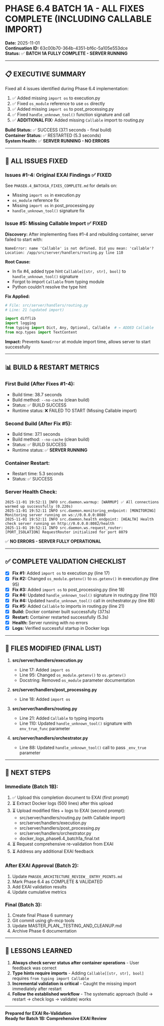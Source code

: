 # PHASE 6.4 BATCH 1A - ALL FIXES COMPLETE (INCLUDING CALLABLE IMPORT)

**Date:** 2025-11-01  
**Continuation ID:** 63c00b70-364b-4351-bf6c-5a105e553dce  
**Status:** ✅ **BATCH 1A FULLY COMPLETE - SERVER RUNNING**

---

## 📋 EXECUTIVE SUMMARY

Fixed all 4 issues identified during Phase 6.4 implementation:
1. ✅ Added missing `import os` to execution.py
2. ✅ Fixed `os_module` reference to use `os` directly
3. ✅ Added missing `import os` to post_processing.py
4. ✅ Fixed `handle_unknown_tool()` function signature and call
5. ✅ **ADDITIONAL FIX:** Added missing `Callable` import to routing.py

**Build Status:** ✅ SUCCESS (37.1 seconds - final build)  
**Container Status:** ✅ RESTARTED (5.3 seconds)  
**System Health:** ✅ **SERVER RUNNING - NO ERRORS**

---

## 🔧 ALL ISSUES FIXED

### **Issues #1-4: Original EXAI Findings** ✅ FIXED

See `PHASE6.4_BATCH1A_FIXES_COMPLETE.md` for details on:
- Missing `import os` in execution.py
- `os_module` reference fix
- Missing `import os` in post_processing.py
- `handle_unknown_tool()` signature fix

### **Issue #5: Missing Callable Import** ✅ FIXED

**Discovery:**
After implementing fixes #1-4 and rebuilding container, server failed to start with:
```
NameError: name 'Callable' is not defined. Did you mean: 'callable'?
Location: /app/src/server/handlers/routing.py line 110
```

**Root Cause:**
- In fix #4, added type hint `Callable[[str, str], bool]` to `handle_unknown_tool()` signature
- Forgot to import `Callable` from typing module
- Python couldn't resolve the type hint

**Fix Applied:**
```python
# File: src/server/handlers/routing.py
# Line: 21 (updated import)

import difflib
import logging
from typing import Dict, Any, Optional, Callable  # ← ADDED Callable
from mcp.types import TextContent
```

**Impact:** Prevents `NameError` at module import time, allows server to start successfully

---

## 📊 BUILD & RESTART METRICS

### **First Build (After Fixes #1-4):**
- Build time: 38.7 seconds
- Build method: `--no-cache` (clean build)
- Status: ✅ BUILD SUCCESS
- Runtime status: ❌ FAILED TO START (Missing Callable import)

### **Second Build (After Fix #5):**
- Build time: 37.1 seconds
- Build method: `--no-cache` (clean build)
- Status: ✅ BUILD SUCCESS
- Runtime status: ✅ **SERVER RUNNING**

### **Container Restart:**
- Restart time: 5.3 seconds
- Status: ✅ SUCCESS

### **Server Health Check:**
```
2025-11-01 19:52:11 INFO src.daemon.warmup: [WARMUP] ✅ All connections warmed up successfully (0.220s)
2025-11-01 19:52:11 INFO src.daemon.monitoring_endpoint: [MONITORING] Monitoring server running on ws://0.0.0.0:8080
2025-11-01 19:52:11 INFO src.daemon.health_endpoint: [HEALTH] Health check server running on http://0.0.0.0:8082/health
2025-11-01 19:52:11 INFO src.daemon.ws.request_router: [PORT_ISOLATION] RequestRouter initialized for port 8079
```

✅ **NO ERRORS - SERVER FULLY OPERATIONAL**

---

## ✅ COMPLETE VALIDATION CHECKLIST

- [x] **Fix #1:** Added `import os` to execution.py (line 17)
- [x] **Fix #2:** Changed `os_module.getenv()` to `os.getenv()` in execution.py (line 95)
- [x] **Fix #3:** Added `import os` to post_processing.py (line 18)
- [x] **Fix #4:** Updated `handle_unknown_tool()` signature in routing.py (line 110)
- [x] **Fix #4:** Updated `handle_unknown_tool()` call in orchestrator.py (line 88)
- [x] **Fix #5:** Added `Callable` to imports in routing.py (line 21)
- [x] **Build:** Docker container built successfully (37.1s)
- [x] **Restart:** Container restarted successfully (5.3s)
- [x] **Health:** Server running with no errors
- [x] **Logs:** Verified successful startup in Docker logs

---

## 📁 FILES MODIFIED (FINAL LIST)

1. **src/server/handlers/execution.py**
   - Line 17: Added `import os`
   - Line 95: Changed `os_module.getenv()` to `os.getenv()`
   - Docstring: Removed `os_module` parameter documentation

2. **src/server/handlers/post_processing.py**
   - Line 18: Added `import os`

3. **src/server/handlers/routing.py**
   - Line 21: Added `Callable` to typing imports
   - Line 110: Updated `handle_unknown_tool()` signature with `env_true_func` parameter

4. **src/server/handlers/orchestrator.py**
   - Line 88: Updated `handle_unknown_tool()` call to pass `_env_true` parameter

---

## 🎯 NEXT STEPS

### **Immediate (Batch 1B):**
1. ✅ Upload this completion document to EXAI (first prompt)
2. ⏳ Extract Docker logs (500 lines) after this upload
3. ⏳ Upload modified files + logs to EXAI (second prompt):
   - src/server/handlers/routing.py (with Callable import)
   - src/server/handlers/execution.py
   - src/server/handlers/post_processing.py
   - src/server/handlers/orchestrator.py
   - docker_logs_phase6.4_batch1a_final.txt
4. ⏳ Request comprehensive re-validation from EXAI
5. ⏳ Address any additional EXAI feedback

### **After EXAI Approval (Batch 2):**
1. Update `PHASE6_ARCHITECTURE_REVIEW__ENTRY_POINTS.md`
2. Mark Phase 6.4 as COMPLETE & VALIDATED
3. Add EXAI validation results
4. Update cumulative metrics

### **Final (Batch 3):**
1. Create final Phase 6 summary
2. Git commit using gh-mcp tools
3. Update MASTER_PLAN__TESTING_AND_CLEANUP.md
4. Archive Phase 6 documentation

---

## 📝 LESSONS LEARNED

1. **Always check server status after container operations** - User feedback was correct
2. **Type hints require imports** - Adding `Callable[[str, str], bool]` requires `from typing import Callable`
3. **Incremental validation is critical** - Caught the missing import immediately after restart
4. **Follow the established workflow** - The systematic approach (build → restart → check logs → validate) works

---

**Prepared for EXAI Re-Validation**  
**Ready for Batch 1B: Comprehensive EXAI Review**

